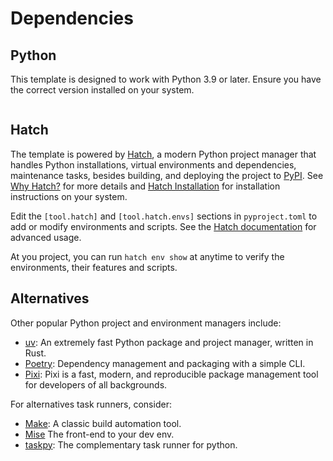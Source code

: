 # Dependencies

## Python

This template is designed to work with Python 3.9 or later. Ensure you have the correct version installed on your system.

```{important} Keep an eye on the [Python Developer's Guide: Supported Versions](https://devguide.python.org/versions/#status-of-python-versions) to know which versions are actively supported, adapt your project accordingly, and plan for future upgrades.
```

## Hatch

The template is powered by [Hatch](https://hatch.pypa.io), a modern Python project manager that handles Python installations, virtual environments and dependencies, maintenance tasks, besides building,
and deploying the project to [PyPI](https://pypi.org). See [Why Hatch?](https://hatch.pypa.io/latest/why/) for more details and [Hatch Installation](https://hatch.pypa.io/latest/install/) for installation instructions on your system.

Edit the `[tool.hatch]` and `[tool.hatch.envs]` sections in `pyproject.toml` to add or modify environments and scripts. See the [Hatch documentation](https://hatch.pypa.io/latest/) for advanced usage.

At you project, you can run `hatch env show` at anytime to verify the environments, their features and scripts.

## Alternatives

Other popular Python project and environment managers include:

- [uv](https://docs.astral.sh/uv/): An extremely fast Python package and project manager, written in Rust.
- [Poetry](https://python-poetry.org/): Dependency management and packaging with a simple CLI.
- [Pixi](https://pixi.sh/latest/): Pixi is a fast, modern, and reproducible package management tool for developers of all backgrounds.

For alternatives task runners, consider:

- [Make](https://www.gnu.org/software/make/): A classic build automation tool.
- [Mise](https://mise.jdx.dev) The front-end to your dev env.
- [taskpy](https://github.com/taskipy/taskipy): The complementary task runner for python.
